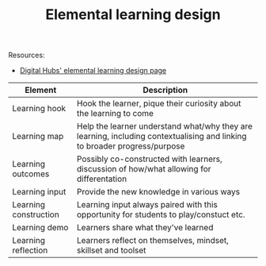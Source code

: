 ﻿---
tags: learning, teaching, teaching-digital-technologies
title: Elemental learning design
type: note
---
Resources:

- [Digital Hubs' elemental learning design page](https://www.digitaltechnologieshub.edu.au/teach-and-assess/effective-pedagogies/learning-design/)

| Element | Description |
| --- | --- |
| Learning hook | Hook the learner, pique their curiosity about the learning to come|
| Learning map | Help the learner understand what/why they are learning, including contextualising and linking to broader progress/purpose |
| Learning outcomes | Possibly co-constructed with learners, discussion of how/what allowing for differentation |
| Learning input | Provide the new knowledge in various ways |
| Learning construction | Learning input always paired with this opportunity for students to play/constuct etc. |
| Learning demo | Learners share what they've learned |
| Learning reflection | Learners reflect on themselves, mindset, skillset and toolset |